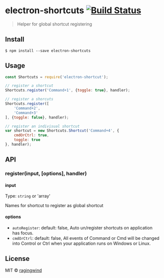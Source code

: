 # electron-shortcuts [![Build Status](https://travis-ci.org/ragingwind/electron-shortcuts.svg?branch=master)](https://travis-ci.org/ragingwind/electron-shortcuts)

> Helper for global shortcut registering


## Install

```
$ npm install --save electron-shortcuts
```


## Usage

```js
const Shortcuts = require('electron-shortcut');

// register a shortcut
Shortcuts.register('Command+1', {toggle: true}, handler);

// register a shorcuts
Shortcuts.register([
	'Command+2',
	'Command+3'
], {toggle: false}, handler);

// register an indivisual shortcut
var shortcut = new Shortcuts.Shortcut('Command+4', {
	cmdOrCtrl: true,
	toggle: true
}, handler);
```

## API

### register(input, [options], handler)

#### input

Type: `string` or 'array'

Names for shortcut to register as global shortcut

#### options

- `autoRegister`: default: false, Auto un/register shortcuts on application has focus.
- `cmdOrCtrl`: default: false, All events of Command or Cmd will be changed into Control or Ctrl when your application runs on Windows or Linux.

## License

MIT © [ragingwind](http://ragingwind.me)

